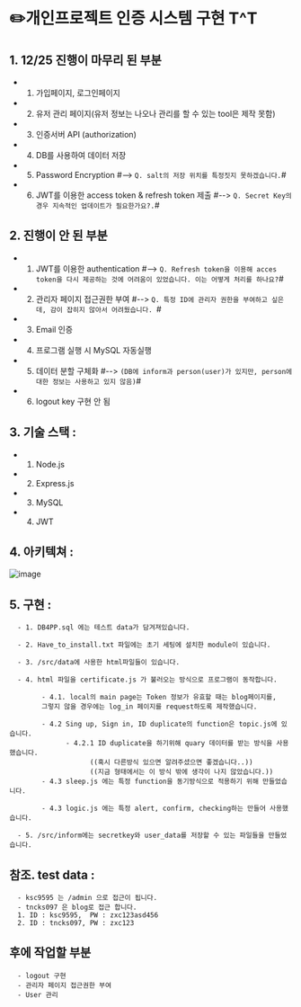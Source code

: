 # ✏️개인프로젝트 인증 시스템 구현 T^T


## 1. 12/25 진행이 마무리 된 부분
- 1. 가입페이지, 로그인페이지
- 2. 유저 관리 페이지(유저 정보는 나오나 관리를 할 수 있는 tool은 제작 못함)
- 3. 인증서버 API (authorization)
- 4. DB를 사용하여 데이터 저장
- 5. Password Encryption 
      #--> `Q. salt의 저장 위치를 특정짓지 못하겠습니다.`#
- 6. JWT를 이용한 access token & refresh token 제출
      #--> `Q. Secret Key의 경우 지속적인 업데이트가 필요한가요?.`#
## 2. 진행이 안 된 부분
- 1. JWT를 이용한 authentication
      #--> `Q. Refresh token을 이용해 acces token을 다시 제공하는 것에 어려움이 있었습니다. 이는 어떻게 처리를 하나요?`#
- 2. 관리자 페이지 접근권한 부여
      #--> `Q. 특정 ID에 관리자 권한을 부여하고 싶은데, 감이 잡히지 않아서 어려웠습니다. `#
- 3. Email 인증 
- 4. 프로그램 실행 시 MySQL 자동실행
- 5. 데이터 분할 구체화  #--> `(DB에 inform과 person(user)가 있지만, person에 대한 정보는 사용하고 있지 않음)`#
- 6. logout key 구현 안 됨


## 3. 기술 스택 : 
- 1. Node.js
- 2. Express.js
- 3. MySQL
- 4. JWT

## 4. 아키텍쳐 : 
![image](https://user-images.githubusercontent.com/68680106/209464807-3f9a8f9d-9bfb-44b0-b090-878915b7538c.png)
## 5. 구현 : 
      - 1. DB4PP.sql 에는 테스트 data가 담겨져있습니다.

      - 2. Have_to_install.txt 파일에는 초기 세팅에 설치한 module이 있습니다.

      - 3. /src/data에 사용한 html파일들이 있습니다.

      - 4. html 파일을 certificate.js 가 불러오는 방식으로 프로그램이 동작합니다. 

            - 4.1. local의 main page는 Token 정보가 유효할 때는 blog페이지를, 
            그렇지 않을 경우에는 log_in 페이지를 request하도록 제작했습니다.

            - 4.2 Sing up, Sign in, ID duplicate의 function은 topic.js에 있습니다.
                  - 4.2.1 ID duplicate을 하기위해 quary 데이터를 받는 방식을 사용했습니다.
                        ((혹시 다른방식 있으면 알려주셨으면 좋겠습니다..))
                        ((지금 형태에서는 이 방식 밖에 생각이 나지 않았습니다.))
            - 4.3 sleep.js 에는 특정 function을 동기방식으로 적용하기 위해 만들었습니다.

            - 4.3 logic.js 에는 특정 alert, confirm, checking하는 만들어 사용했습니다.
      
      - 5. /src/inform에는 secretkey와 user_data를 저장할 수 있는 파일들을 만들었습니다. 

## 참조. test data : 
      - ksc9595 는 /admin 으로 접근이 됩니다.
      - tncks097 은 blog로 접근 합니다.
      1. ID : ksc9595,  PW : zxc123asd456
      2. ID : tncks097, PW : zxc123  

## **후에 작업할 부분**
      - logout 구현
      - 관리자 페이지 접근권한 부여
      - User 관리
